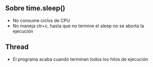 ## Sobre time.sleep()
- No consume ciclos de CPU
- No maneja ctr+c, hasta que no termine el sleep no se aborta la ejecución

## Thread
- El programa acaba cuando terminan todos los hilos de ejecución
